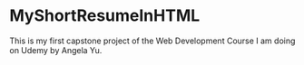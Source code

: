 # MyShortResumeInHTML
This is my first capstone project of the Web Development Course I am doing on Udemy by Angela Yu. 
